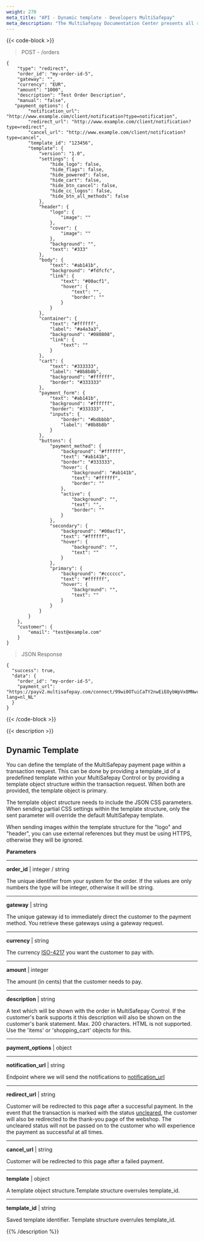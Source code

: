 ```yaml
---
weight: 270
meta_title: "API - Dynamic template - Developers MultiSafepay"
meta_description: "The MultiSafepay Documentation Center presents all relevant information about our Plugins and API. You can also find support pages for Payment Methods, Tools and General Questions as well as the contact details of our Support and Integration Teams."
---
```

{{< code-block >}}
> POST - /orders 

```shell
{
    "type": "redirect",
    "order_id": "my-order-id-5",
    "gateway": "",
    "currency": "EUR",
    "amount": "1000",
    "description": "Test Order Description",
    "manual": "false",
   "payment_options": {
        "notification_url": "http://www.example.com/client/notification?type=notification",
        "redirect_url": "http://www.example.com/client/notification?type=redirect",
        "cancel_url": "http://www.example.com/client/notification?type=cancel",
        "template_id": "123456",
        "template": {
            "version": "1.0",
            "settings": {
                "hide_logo": false,
                "hide_flags": false,
                "hide_powered": false,
                "hide_cart": false,
                "hide_btn_cancel": false,
                "hide_cc_logos": false,
                "hide_btn_all_methods": false
            },
            "header": {
                "logo": {
                    "image": ""
                },
                "cover": {
                    "image": ""
                },
                "background": "",
                "text": "#333"
            },
            "body": {
                "text": "#ab141b",
                "background": "#fdfcfc",
                "link": {
                    "text": "#00acf1",
                    "hover": {
                        "text": "",
                        "border": ""
                    }
                }
            },
            "container": {
                "text": "#ffffff",
                "label": "#a4a3a3",
                "background": "#080808",
                "link": {
                    "text": ""
                }
            },
            "cart": {
                "text": "#333333",
                "label": "#8b8b8b",
                "background": "#ffffff",
                "border": "#333333"
            },
            "payment_form": {
                "text": "#ab141b",
                "background": "#ffffff",
                "border": "#333333",
                "inputs": {
                    "border": "#bdbbbb",
                    "label": "#8b8b8b"
                }
            },
            "buttons": {
                "payment_method": {
                    "background": "#ffffff",
                    "text": "#ab141b",
                    "border": "#333333",
                    "hover": {
                        "background": "#ab141b",
                        "text": "#ffffff",
                        "border": ""
                    },
                    "active": {
                        "background": "",
                        "text": "",
                        "border": ""
                    }
                },
                "secondary": {
                    "background": "#00acf1",
                    "text": "#ffffff",
                    "hover": {
                        "background": "",
                        "text": ""
                    }
                },
                "primary": {
                    "background": "#cccccc",
                    "text": "#ffffff",
                    "hover": {
                        "background": "",
                        "text": ""
                    }
                }
            }
        }
    },
    "customer": {
        "email": "test@example.com"
    }
}
```

> JSON Response

```shell
{
  "success": true,
  "data": {
    "order_id": "my-order-id-5",
    "payment_url": "https://payv2.multisafepay.com/connect/99wi0OTuiCaTY2nwEiEOybWpVx8MNwrJ75c/?lang=nl_NL"
  }
}
```
{{< /code-block >}}

{{< description >}}
## Dynamic Template

You can define the template of the MultiSafepay payment page within a transaction request. This can be done by providing a template_id of a predefined template within your MultiSafepay Control or by providing a template object structure within the transaction request. When both are provided, the template object is primary.

The template object structure needs to include the JSON CSS parameters. When sending partial CSS settings within the template structure, only the sent parameter will override the default MultiSafepay template.

When sending images within the template structure for the "logo" and "header", you can use external references but they must be using HTTPS, otherwise they will be ignored.

**Parameters**

----------------

__order_id__ | integer / string

The unique identifier from your system for the order. If the values are only numbers the type will be integer, otherwise it will be string.

----------------
__gateway__ | string

The unique gateway id to immediately direct the customer to the payment method. You retrieve these gateways using a gateway request.

----------------
__currency__ | string

The currency [ISO-4217](https://www.iso.org/iso-4217-currency-codes.html) you want the customer to pay with. 

----------------
__amount__ | integer

The amount (in cents) that the customer needs to pay.

----------------
__description__ | string

A text which will be shown with the order in MultiSafepay Control. If the customer's bank supports it this description will also be shown on the customer's bank statement. Max. 200 characters. HTML is not supported. Use the 'items' or 'shopping_cart' objects for this.

----------------
__payment_options__ | object

----------------
__notification_url__ | string

Endpoint where we will send the notifications to [notification_url](/faq/api/how-does-the-notification-url-work/)

----------------
__redirect_url__ | string

Customer will be redirected to this page after a successful payment. In the event that the transaction is marked with the status [uncleared](/faq/getting-started/glossary/#uncleared), the customer will also be redirected to the thank-you page of the webshop. The uncleared status will not be passed on to the customer who will experience the payment as successful at all times.

----------------
__cancel_url__ | string

Customer will be redirected to this page after a failed payment.

----------------
__template__ | object

A template object structure.Template structure overrules template_id.

----------------
__template_id__ | string

Saved template identifier. Template structure overrules template_id.


{{% /description %}}